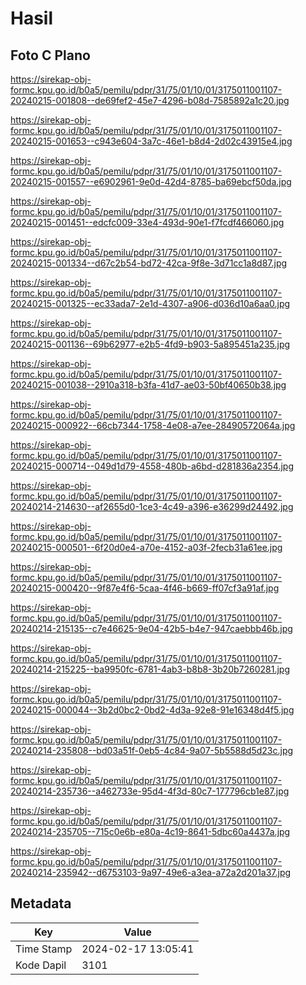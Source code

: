 # Hasil

## Foto C Plano

https://sirekap-obj-formc.kpu.go.id/b0a5/pemilu/pdpr/31/75/01/10/01/3175011001107-20240215-001808--de69fef2-45e7-4296-b08d-7585892a1c20.jpg

https://sirekap-obj-formc.kpu.go.id/b0a5/pemilu/pdpr/31/75/01/10/01/3175011001107-20240215-001653--c943e604-3a7c-46e1-b8d4-2d02c43915e4.jpg

https://sirekap-obj-formc.kpu.go.id/b0a5/pemilu/pdpr/31/75/01/10/01/3175011001107-20240215-001557--e6902961-9e0d-42d4-8785-ba69ebcf50da.jpg

https://sirekap-obj-formc.kpu.go.id/b0a5/pemilu/pdpr/31/75/01/10/01/3175011001107-20240215-001451--edcfc009-33e4-493d-90e1-f7fcdf466060.jpg

https://sirekap-obj-formc.kpu.go.id/b0a5/pemilu/pdpr/31/75/01/10/01/3175011001107-20240215-001334--d67c2b54-bd72-42ca-9f8e-3d71cc1a8d87.jpg

https://sirekap-obj-formc.kpu.go.id/b0a5/pemilu/pdpr/31/75/01/10/01/3175011001107-20240215-001325--ec33ada7-2e1d-4307-a906-d036d10a6aa0.jpg

https://sirekap-obj-formc.kpu.go.id/b0a5/pemilu/pdpr/31/75/01/10/01/3175011001107-20240215-001136--69b62977-e2b5-4fd9-b903-5a895451a235.jpg

https://sirekap-obj-formc.kpu.go.id/b0a5/pemilu/pdpr/31/75/01/10/01/3175011001107-20240215-001038--2910a318-b3fa-41d7-ae03-50bf40650b38.jpg

https://sirekap-obj-formc.kpu.go.id/b0a5/pemilu/pdpr/31/75/01/10/01/3175011001107-20240215-000922--66cb7344-1758-4e08-a7ee-28490572064a.jpg

https://sirekap-obj-formc.kpu.go.id/b0a5/pemilu/pdpr/31/75/01/10/01/3175011001107-20240215-000714--049d1d79-4558-480b-a6bd-d281836a2354.jpg

https://sirekap-obj-formc.kpu.go.id/b0a5/pemilu/pdpr/31/75/01/10/01/3175011001107-20240214-214630--af2655d0-1ce3-4c49-a396-e36299d24492.jpg

https://sirekap-obj-formc.kpu.go.id/b0a5/pemilu/pdpr/31/75/01/10/01/3175011001107-20240215-000501--6f20d0e4-a70e-4152-a03f-2fecb31a61ee.jpg

https://sirekap-obj-formc.kpu.go.id/b0a5/pemilu/pdpr/31/75/01/10/01/3175011001107-20240215-000420--9f87e4f6-5caa-4f46-b669-ff07cf3a91af.jpg

https://sirekap-obj-formc.kpu.go.id/b0a5/pemilu/pdpr/31/75/01/10/01/3175011001107-20240214-215135--c7e46625-9e04-42b5-b4e7-947caebbb46b.jpg

https://sirekap-obj-formc.kpu.go.id/b0a5/pemilu/pdpr/31/75/01/10/01/3175011001107-20240214-215225--ba9950fc-6781-4ab3-b8b8-3b20b7260281.jpg

https://sirekap-obj-formc.kpu.go.id/b0a5/pemilu/pdpr/31/75/01/10/01/3175011001107-20240215-000044--3b2d0bc2-0bd2-4d3a-92e8-91e16348d4f5.jpg

https://sirekap-obj-formc.kpu.go.id/b0a5/pemilu/pdpr/31/75/01/10/01/3175011001107-20240214-235808--bd03a51f-0eb5-4c84-9a07-5b5588d5d23c.jpg

https://sirekap-obj-formc.kpu.go.id/b0a5/pemilu/pdpr/31/75/01/10/01/3175011001107-20240214-235736--a462733e-95d4-4f3d-80c7-177796cb1e87.jpg

https://sirekap-obj-formc.kpu.go.id/b0a5/pemilu/pdpr/31/75/01/10/01/3175011001107-20240214-235705--715c0e6b-e80a-4c19-8641-5dbc60a4437a.jpg

https://sirekap-obj-formc.kpu.go.id/b0a5/pemilu/pdpr/31/75/01/10/01/3175011001107-20240214-235942--d6753103-9a97-49e6-a3ea-a72a2d201a37.jpg


## Metadata

| Key        | Value               |
| ---------- | ------------------- |
| Time Stamp | 2024-02-17 13:05:41 |
| Kode Dapil | 3101                |



